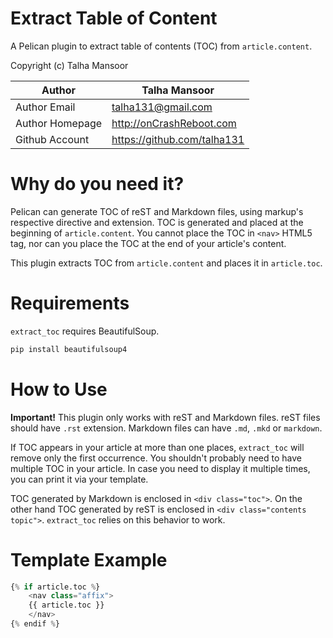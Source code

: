 Extract Table of Content
========================

A Pelican plugin to extract table of contents (TOC) from `article.content`.

Copyright (c) Talha Mansoor

Author          | Talha Mansoor
----------------|-----
Author Email    | talha131@gmail.com 
Author Homepage | http://onCrashReboot.com 
Github Account  | https://github.com/talha131 

Why do you need it?
===================

Pelican can generate TOC of reST and Markdown files, using markup's respective
directive and extension. TOC is generated and placed at the beginning of
`article.content`. You cannot place the TOC in `<nav>` HTML5 tag, nor can you
place the TOC at the end of your article's content.

This plugin extracts TOC from `article.content` and places it in `article.toc`.

Requirements
============

`extract_toc` requires BeautifulSoup.

```bash
pip install beautifulsoup4
```

How to Use
==========

**Important!** This plugin only works with reST and Markdown files. reST files
should have `.rst` extension. Markdown files can have `.md`, `.mkd` or
`markdown`.

If TOC appears in your article at more than one places, `extract_toc` will
remove only the first occurrence. You shouldn't probably need to have multiple
TOC in your article. In case you need to display it multiple times, you can
print it via your template.

TOC generated by Markdown is enclosed in `<div class="toc">`. On the other hand
TOC generated by reST is enclosed in `<div class="contents topic">`.
`extract_toc` relies on this behavior to work.

Template Example
================

```python
{% if article.toc %}
    <nav class="affix">
    {{ article.toc }}
    </nav>
{% endif %}
```
